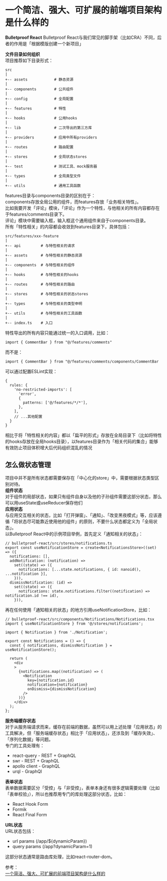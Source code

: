 # 一个简洁、强大、可扩展的前端项目架构是什么样的
**Bulletproof React**
Bulletproof React与我们常见的脚手架（比如CRA）不同，后者的作用是「根据模版创建一个新项目」  

**文件目录如何组织**  
项目推荐如下目录形式：
``` 
src
|
+-- assets            # 静态资源
|
+-- components        # 公共组件
|
+-- config            # 全局配置
|
+-- features          # 特性
|
+-- hooks             # 公用hooks
|
+-- lib               # 二次导出的第三方库
|
+-- providers         # 应用中所有providers
|
+-- routes            # 路由配置
|
+-- stores            # 全局状态stores
|
+-- test              # 测试工具、mock服务器
|
+-- types             # 全局类型文件
|
+-- utils             # 通用工具函数
```
features目录与components目录的区别在于：  
components存放全局公用的组件，而features存放「业务相关特性」。  
比如我要开发「评论」模块，「评论」作为一个特性，与他相关的所有内容都存在于features/comments目录下。  
评论」模块中需要输入框，输入框这个通用组件来自于components目录。  
所有「特性相关」的内容都会收敛到features目录下，具体包括：  
``` 
src/features/xxx-feature
|
+-- api         # 与特性相关的请求
|
+-- assets      # 与特性相关的静态资源
|
+-- components  # 与特性相关的组件
|
+-- hooks       # 与特性相关的hooks
|
+-- routes      # 与特性相关的路由
|
+-- stores      # 与特性相关的状态stores
|
+-- types       # 与特性相关的类型申明
|
+-- utils       # 与特性相关的工具函数
|
+-- index.ts    # 入口
```
特性导出的所有内容只能通过统一的入口调用，比如：  
``` 
import { CommentBar } from "@/features/comments"
```
而不是：  
``` 
import { CommentBar } from "@/features/comments/components/CommentBar
```
可以通过配置ESLint实现：  
``` 
{
  rules: {
    'no-restricted-imports': [
      'error',
      {
        patterns: ['@/features/*/*'],
      },
    ],
    // ...其他配置
  }
}
```
相比于将「特性相关的内容」都以「扁平的形式」存放在全局目录下（比如将特性的hooks存放在全局hooks目录），以features目录作为「相关代码的集合」能够有效防止项目体积增大后代码组织混乱的情况  

## 怎么做状态管理 
项目中并不是所有状态都需要保存在「中心化的store」中，需要根据状态类型区别对待。  
**组件状态**  
对于组件的局部状态，如果只有组件自身以及他的子孙组件需要这部分状态，那么可以用useState或useReducer保存他们  
**应用状态**  
与应用交互相关的状态，比如「打开弹窗」、「通知」、「改变黑夜模式」等，应该遵循「将状态尽可能靠近使用他的组件」的原则，不要什么状态都定义为「全局状态」。  
以Bulletproof React中的示例项目举例，首先定义「通知相关的状态」：  
``` 
// bulletproof-react/src/stores/notifications.ts
export const useNotificationStore = create<NotificationsStore>((set) => ({
  notifications: [],
  addNotification: (notification) =>
    set((state) => ({
      notifications: [...state.notifications, { id: nanoid(), ...notification }],
    })),
  dismissNotification: (id) =>
    set((state) => ({
      notifications: state.notifications.filter((notification) => notification.id !== id),
    })),
```
再在任何使用「通知相关的状态」的地方引用useNotificationStore，比如：  
``` 
// bulletproof-react/src/components/Notifications/Notifications.tsx
import { useNotificationStore } from '@/stores/notifications';

import { Notification } from './Notification';

export const Notifications = () => {
  const { notifications, dismissNotification } = useNotificationStore();

  return (
    <div
    >
      {notifications.map((notification) => (
        <Notification
          key={notification.id}
          notification={notification}
          onDismiss={dismissNotification}
        />
      ))}
    </div>
  );
};
```
**服务端缓存状态**  
对于从服务端请求而来，缓存在前端的数据，虽然可以用上述处理「应用状态」的工具解决，但「服务端缓存状态」相比于「应用状态」，还涉及到「缓存失效」、「序列化数据」等问题。  
专门的工具处理有：  
- react-query - REST + GraphQL
- swr - REST + GraphQL
- apollo client - GraphQL
- urql - GraphQl

**表单状态**  
表单数据需要区分「受控」与「非受控」，表单本身还有很多逻辑需要处理（比如「表单校验」），所以也推荐用专门的库处理这部分状态，比如：  
- React Hook Form
- Formik
- React Final Form

**URL状态**  
URL状态包括：  
- url params (/app/${dynamicParam})
- query params (/app?dynamicParam=1)

这部分状态通常是路由库处理，比如react-router-dom。  

参考：  
[一个简洁、强大、可扩展的前端项目架构是什么样的](https://mp.weixin.qq.com/s/8gyeERa2s1NkeIs0rbE8uQ)
